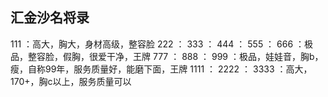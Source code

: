 ## 汇金沙名将录

111 ：高大，胸大，身材高级，整容脸
222 ：
333 ：
444 ：
555 ：
666 ：极品，整容脸，假胸，很爱干净，王牌
777 ：
888 ：
999 ：极品，娃娃音，胸b，瘦，自称99年，服务质量好，能磨下面，王牌
1111 ：
2222 ：
3333 ：高大，170+，胸c以上，服务质量可以
